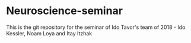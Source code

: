 # Neuroscience-seminar
This is the git repository for the seminar of Ido Tavor's team of 2018 - Ido Kessler, Noam Loya and Itay Itzhak
